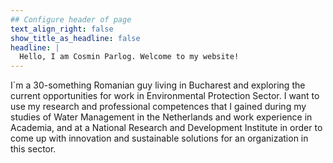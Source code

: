 ```yaml
---
## Configure header of page
text_align_right: false
show_title_as_headline: false
headline: |
  Hello, I am Cosmin Parlog. Welcome to my website!
---
```


<!-- this is a subheadline -->
I`m a 30-something Romanian guy  living in Bucharest and exploring the current opportunities for work in Environmental Protection Sector. I want to use my research and professional competences that I gained during my studies of Water Management in the Netherlands and work experience in Academia, and at a National Research and Development Institute in order to come up with innovation and sustainable solutions for an organization in this sector. 
